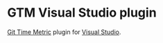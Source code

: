 # GTM Visual Studio plugin

[Git Time Metric](https://github.com/git-time-metric/gtm) plugin for [Visual
Studio](https://visualstudio.com/).
